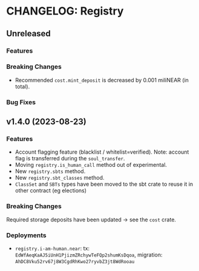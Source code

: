 <!-- markdownlint-disable MD013 -->
<!-- markdownlint-disable MD024 -->

<!--
Changelogs are for humans, not machines.
There should be an entry for every single version.
The same types of changes should be grouped.
The latest version comes first.
The release date of each version is displayed.

Usage:

Change log entries are to be added to the Unreleased section. Example entry:

* [#<PR-number>](https://github.com/umee-network/umee/pull/<PR-number>) <description>
-->

# CHANGELOG: Registry

## Unreleased

### Features

### Breaking Changes

- Recommended `cost.mint_deposit` is decreased by 0.001 miliNEAR (in total).

### Bug Fixes

## v1.4.0 (2023-08-23)

### Features

- Account flagging feature (blacklist / whitelist=verified). Note: account flag is transferred during the `soul_transfer`.
- Moving `registry.is_human_call` method out of experimental.
- New `registry.sbts` method.
- New `registry.sbt_classes` method.
- `ClassSet` and `SBTs` types have been moved to the sbt crate to reuse it in other contract (eg elections)

### Breaking Changes

Required storage deposits have been updated -> see the `cost` crate.

### Deployments

- `registry.i-am-human.near`: tx: `EdWfAeqKaAJ5iUnH1PjizmZRchywTeFQp2shumKsDqoa`, migration: `AhDC8Vku52rv67j8W3CgdRhKwo27ryvbZ3jt8WdRooau`
